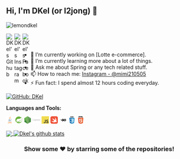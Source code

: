 ## Hi, I'm DKel (or l2jong) 👋

<p align="left"> <img src="https://komarev.com/ghpvc/?username=lemondkel&label=Views&color=blue&style=plastic" alt="lemondkel" /> </p>

<a href="https://github.com/lemondkel">
  <img align="left" alt="DKel's Github" width="22px" src="https://cdn.jsdelivr.net/npm/simple-icons@v3/icons/github.svg" />
</a>
<a href="https://instagram.com/l2jong/">
  <img align="left" alt="DKel's Instagram" width="22px" src="https://cdn.jsdelivr.net/npm/simple-icons@v3/icons/instagram.svg" />
</a>
<a href="https://www.facebook.com/gkwkdlawoh/">
  <img align="left" alt="DKel's Facebook" width="22px" src="https://cdn.jsdelivr.net/npm/simple-icons@v3/icons/facebook.svg" />
</a>
<br/>
<br/>

- 🔭 I’m currently working on [Lotte e-commerce].
- 🌱 I’m currently learning more about a lot of things.
- 💬 Ask me about Spring or any tech related stuff.
- 📫 How to reach me: [Instagram - @mimi210505](https://instagram.com/mimi210505)
- ⚡ Fun fact: I spend almost 12 hours coding everyday.

[![GitHub: DKel](https://img.shields.io/github/followers/lemondkel?label=follow&style=social)](https://github.com/lemondkel)


**Languages and Tools:**  

<code><img height="20" src="https://raw.githubusercontent.com/github/explore/80688e429a7d4ef2fca1e82350fe8e3517d3494d/topics/java/java.png"></code>
<code><img height="20" src="https://raw.githubusercontent.com/github/explore/80688e429a7d4ef2fca1e82350fe8e3517d3494d/topics/spring-boot/spring-boot.png"></code>
<code><img height="20" src="https://raw.githubusercontent.com/github/explore/80688e429a7d4ef2fca1e82350fe8e3517d3494d/topics/nodejs/nodejs.png"></code>
<code><img height="20" src="https://raw.githubusercontent.com/github/explore/80688e429a7d4ef2fca1e82350fe8e3517d3494d/topics/express/express.png"></code>
<code><img height="20" src="https://raw.githubusercontent.com/github/explore/80688e429a7d4ef2fca1e82350fe8e3517d3494d/topics/javascript/javascript.png"></code>
<code><img height="20" src="https://raw.githubusercontent.com/github/explore/80688e429a7d4ef2fca1e82350fe8e3517d3494d/topics/swift/swift.png"></code>
<code><img height="20" src="https://raw.githubusercontent.com/github/explore/80688e429a7d4ef2fca1e82350fe8e3517d3494d/topics/go/go.png"></code>
<code><img height="20" src="https://raw.githubusercontent.com/github/explore/80688e429a7d4ef2fca1e82350fe8e3517d3494d/topics/css/css.png"></code>
<code><img height="20" src="https://raw.githubusercontent.com/github/explore/80688e429a7d4ef2fca1e82350fe8e3517d3494d/topics/html/html.png"></code>

<a href="https://github.com/lemondkel">
  <img align="center" src="https://github-readme-stats.vercel.app/api/top-langs/?username=lemondkel&theme=light&hide_langs_below=1" />
</a>
<a href="https://github.com/lemondkel">
 <img align="center" src="https://github-readme-stats.vercel.app/api?username=lemondkel&show_icons=true&theme=light&line_height=27" alt="Dkel's github stats"/>
</a>

<div align="center">

### Show some ❤️ by starring some of the repositories!

</div>

